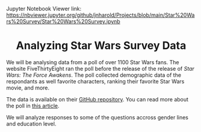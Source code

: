 Jupyter Notebook Viewer link:
https://nbviewer.jupyter.org/github/jnharold/Projects/blob/main/Star%20Wars%20Survey/Star%20Wars%20Survey.ipynb

# <center>Analyzing Star Wars Survey Data</center>

We will be analysing data from a poll of over 1100 Star Wars fans. The website FiveThirtyEight ran the poll before the release of the release of *Star Wars: The Force Awakens*.  The poll collected demographic data of the respondants as well favorite characters, ranking their favorite Star Wars movie, and more.  

The data is available on their [GitHub repository](https://github.com/fivethirtyeight/data/tree/master/star-wars-survey).  You can read more about the poll in [this article](https://fivethirtyeight.com/features/americas-favorite-star-wars-movies-and-least-favorite-characters/).

We will analyze responses to some of the questions accross gender lines and education level.

